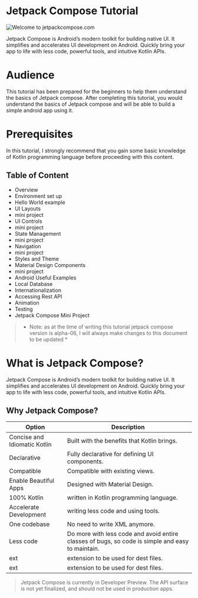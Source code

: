 # Jetpack Compose Tutorial

![Welcome to jetpackcompose.com](https://miro.medium.com/max/1400/1*2v6zotc8p-bt9oX2mI0vkQ.png)

Jetpack Compose is Android’s modern toolkit for building native UI. It simplifies and accelerates UI development on Android. Quickly bring your app to life with less code, powerful tools, and intuitive Kotlin APIs.
# Audience
This tutorial has been prepared for the beginners to help them understand the basics of Jetpack compose. After completing this tutorial, you would understand the basics of Jetpack compose and will be able to build a simple android app using it.
# Prerequisites
In this tutorial, I strongly recommend that you gain some basic knowledge of Kotlin programming language before proceeding with this content.
## Table of Content
- Overview
- Environment set up
- Hello World example
- UI Layouts
- mini project
- UI Controls
- mini project
- State Management
- mini project
- Navigation
- mini project
- Styles and Theme
- Material Design Components
- mini project
- Android Useful Examples
- Local Database
- Internationalization
- Accessing Rest API
- Animation
- Testing
- Jetpack Compose Mini Project
> * Note: as at the time of writing this tutorial jetpack compose version is alpha-06, I will always make changes to this document to be updated * 

# What is Jetpack Compose?
Jetpack Compose is Android’s modern toolkit for building native UI. It simplifies and accelerates UI development on Android. Quickly bring your app to life with less code, powerful tools, and intuitive Kotlin APIs.

## Why Jetpack Compose?

| Option | Description |
| ------ | ----------- |
| Concise and Idiomatic Kotlin   | Built with the benefits that Kotlin brings. |
| Declarative | Fully declarative for defining UI components. |
| Compatible    |  Compatible with existing views. |
| Enable Beautiful Apps    | Designed with Material Design. |
| 100% Kotlin    |  written in Kotlin programming language. |
| Accelerate Development    | writing less code and using tools. |
| One codebase    |  No need to write XML anymore. |
| Less code    | Do more with less code and avoid entire classes of bugs, so code is simple and easy to maintain. |
| ext    | extension to be used for dest files. |
| ext    | extension to be used for dest files. |

> Jetpack Compose is currently in Developer Preview. The API surface is not yet finalized, and should not be used in production apps.

